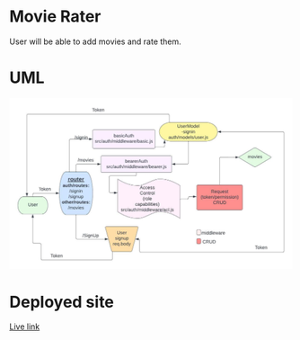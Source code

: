 # Movie Rater
 User will be able to add movies and rate them.
#  UML
![UML](UML.jpeg)
# Deployed site
[Live link](https://movies-4gn1.onrender.com)